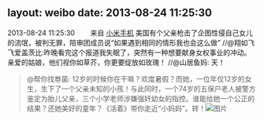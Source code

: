 layout: weibo
date: 2013-08-24 11:25:30
---
<meta name="referrer" content="no-referrer" />

2013-08-24 11:25:30  &nbsp;&nbsp;&nbsp;&nbsp;&nbsp;&nbsp; 来自 <a href="http://app.weibo.com/t/feed/22zMnn" rel="nofollow">小米手机</a>
美国有个父亲枪击了企图性侵自己女儿的流氓，被判无罪，陪审团成员说“如果遇到相同的情形我也会这么做” //@翔如飞飞爱盖茨比:昨晚看完这个报道我失眠了，突然有一种想要献身女权事业的冲动。亲爱的姑娘，他们视你如草芥，你更要绽放如玫瑰！ //@山居鱼妈: 天！ 
>  @帮你找劵菌: 12岁的时候你在干嘛？欢度暑假？而她，一位年仅12岁的女生，生下了一个父亲未知的小孩！与此同时，一个74岁的五保户老人被警方鉴定为胎儿父亲，三个小学老师涉嫌强奸幼女的指控。谁能给她一个公正的结果？还她美好的童年？《活着》带你走近“小妈妈”。转！ ​​​
>  ![图片](https://ww3.sinaimg.cn/large/946ba78cjw1e7sxc8egylj20c83l2du0.jpg)
